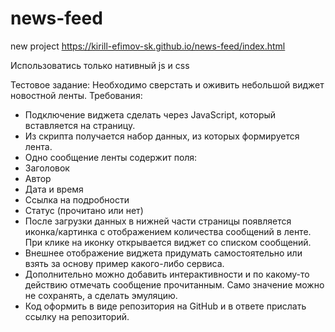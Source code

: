 # news-feed
new project
https://kirill-efimov-sk.github.io/news-feed/index.html

Использоватись только нативный js и css


Тестовое задание:
Необходимо сверстать и оживить небольшой виджет новостной ленты.
Требования:
- Подключение виджета сделать через JavaScript, который вставляется на страницу.
- Из скрипта получается набор данных, из которых формируется лента.
- Одно сообщение ленты содержит поля:
- Заголовок
- Автор
- Дата и время
- Ссылка на подробности
- Статус (прочитано или нет)
- После загрузки данных в нижней части страницы появляется иконка/картинка с отображением количества сообщений в ленте. При клике на иконку открывается виджет со списком сообщений.
- Внешнее отображение виджета придумать самостоятельно или взять за основу пример какого-либо сервиса.
- Дополнительно можно добавить интерактивности и по какому-то действию отмечать сообщение прочитанным. Само значение можно не сохранять, а сделать эмуляцию.
- Код оформить в виде репозитория на GitHub и в ответе прислать ссылку на репозиторий.
